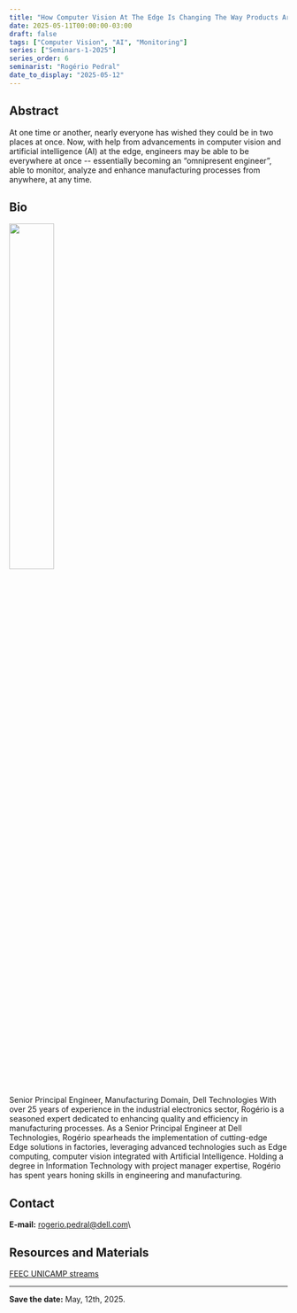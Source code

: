 ```yaml
---
title: "How Computer Vision At The Edge Is Changing The Way Products Are Made"
date: 2025-05-11T00:00:00-03:00
draft: false
tags: ["Computer Vision", "AI", "Monitoring"]
series: ["Seminars-1-2025"]
series_order: 6
seminarist: "Rogério Pedral"
date_to_display: "2025-05-12"
---
```


## Abstract
At one time or another, nearly everyone has wished they could be in two places at once. Now, with help from advancements in computer vision and artificial intelligence (AI) at the edge, engineers may be able to be everywhere at once -- essentially becoming an “omnipresent engineer”, able to monitor, analyze and enhance manufacturing processes from anywhere, at any time.


## Bio

<img alt="" src="/seminars/seminars-1-2025/6/rogerio_pedral.png" style="width: 40%; height: 160x;">

Senior Principal Engineer, Manufacturing Domain, Dell Technologies With over 25 years of experience in the industrial electronics sector, Rogério is a seasoned expert dedicated to enhancing quality and efficiency in manufacturing processes. As a Senior Principal Engineer at Dell Technologies, Rogério spearheads the implementation of cutting-edge Edge solutions in factories, leveraging advanced technologies such as Edge computing, computer vision integrated with Artificial Intelligence. Holding a degree in Information Technology with project manager expertise, Rogério has spent years honing skills in engineering and manufacturing.



## Contact
**E-mail:** rogerio.pedral@dell.com\


## Resources and Materials

[FEEC UNICAMP streams](https://www.youtube.com/@feec-unicamp/streams)

<!--
<iframe width="560" height="315" src="https://www.youtube.com/embed/lMptr7rmdco" title="YouTube video player" frameborder="0" allow="accelerometer; autoplay; clipboard-write; encrypted-media; gyroscope; picture-in-picture; web-share" allowfullscreen></iframe>
-->

---

**Save the date:**  May, 12th, 2025.
